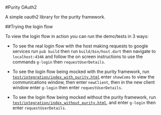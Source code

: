#Purity OAuth2

A simple oauth2 library for the purity framework.

##Trying the login flow

To view the login flow in action you can run the demo/tests in 3 ways:

  * To see the real login flow with the host making requests to google services run `pub build` then run `build/bin/host.dart`
  then navigate to `localhost:4346` and follow the on screen instructions to use the commands `g-login` then `requestUserDetails`.
  
  * To see the login flow being mocked with the purity framework, run [`test/integration/index_with_purity.html`](http://0xor1.github.io/purity_oauth2/)
  enter `showComs` to view the communications window, then enter `newClient`, then in the new client window enter `g-login` then enter `requestUserDetails`.
  
  * To see the login flow being mocked without the purity framework, run [`test/integration/index_without_purity.html`](http://0xor1.github.io/purity_oauth2/without_purity/),
   and enter `g-login` then enter `requestUserDetails`.